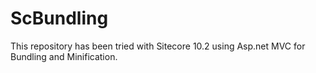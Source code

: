 # ScBundling

This repository has been tried with Sitecore 10.2 using Asp.net MVC for Bundling and Minification.

